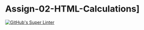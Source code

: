 # Assign-02-HTML-Calculations]
[![GitHub's Super Linter](https://github.com/ICS20-Programming-SavyonM/Assign-02-HTML-Calculations/workflows/GitHub's%20Super%20Linter/badge.svg)](https://github.com/ICS20-Programming-SavyonM/Assign-02-HTML-Calculations/actions)